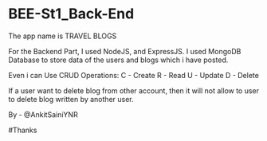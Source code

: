 # BEE-St1_Back-End

The app name is TRAVEL BLOGS

For the Backend Part, I used NodeJS, and ExpressJS.
I used MongoDB Database to store data of the users and blogs which i have posted.

Even i can Use CRUD Operations: 
C - Create
R - Read
U - Update
D - Delete

If a user want to delete blog from other account,
then it will not allow to user to delete blog written by another user.

By - @AnkitSainiYNR

#Thanks
